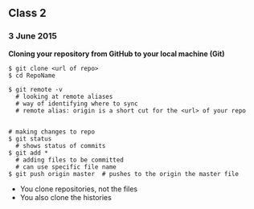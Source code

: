## Class 2
### 3 June 2015

**Cloning your repository from GitHub to your local machine (Git)**

```
$ git clone <url of repo>
$ cd RepoName

$ git remote -v
  # looking at remote aliases
  # way of identifying where to sync
  # remote alias: origin is a short cut for the <url> of your repo
  

# making changes to repo
$ git status
  # shows status of commits
$ git add * 
  # adding files to be committed
  # can use specific file name
$ git push origin master  # pushes to the origin the master file
```

- You clone repositories, not the files
- You also clone the histories
